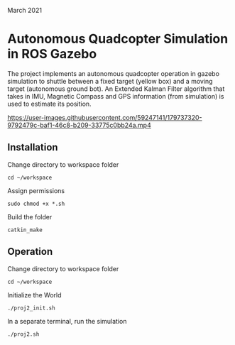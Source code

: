 March 2021
# Autonomous Quadcopter Simulation in ROS Gazebo

The project implements an autonomous quadcopter operation in gazebo simulation to shuttle between a fixed target (yellow box) and a moving target (autonomous ground bot). An Extended Kalman Filter algorithm that takes in IMU, Magnetic Compass and GPS information (from simulation) is used to estimate its position.

https://user-images.githubusercontent.com/59247141/179737320-9792479c-baf1-46c8-b209-33775c0bb24a.mp4

## Installation

Change directory to workspace folder
```
cd ~/workspace
```
Assign permissions
```
sudo chmod +x *.sh
```
Build the folder
```
catkin_make
```

## Operation

Change directory to workspace folder
```
cd ~/workspace
```
Initialize the World
```
./proj2_init.sh
```
In a separate terminal, run the simulation
```
./proj2.sh
```